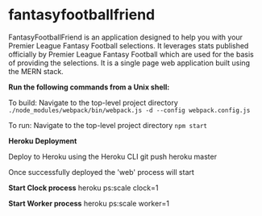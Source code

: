 # fantasyfootballfriend

FantasyFootballFriend is an application designed to help you with your Premier League Fantasy Football selections.
It leverages stats published officially by Premier League Fantasy Football which are used for the basis of providing the selections.
It is a single page web application built using the MERN stack.

**Run the following commands from a Unix shell:**

To build:
Navigate to the top-level project directory
`./node_modules/webpack/bin/webpack.js -d --config webpack.config.js`

To run:
Navigate to the top-level project directory
`npm start`

**Heroku Deployment**

Deploy to Heroku using the Heroku CLI
git push heroku master

Once successfully deployed the 'web' process will start

**Start Clock process**
heroku ps:scale clock=1

**Start Worker process**
heroku ps:scale worker=1
